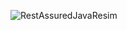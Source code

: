 ![RestAssuredJavaResim](https://user-images.githubusercontent.com/65242155/146625823-b1ae16d2-beb6-4faf-9c4d-cda2c4fde397.png)
